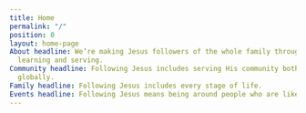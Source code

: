 ```yaml
---
title: Home
permalink: "/"
position: 0
layout: home-page
About headline: We’re making Jesus followers of the whole family through gathering,
  learning and serving.
Community headline: Following Jesus includes serving His community both locally and
  globally.
Family headline: Following Jesus includes every stage of life.
Events headline: Following Jesus means being around people who are like Jesus.
---
```


